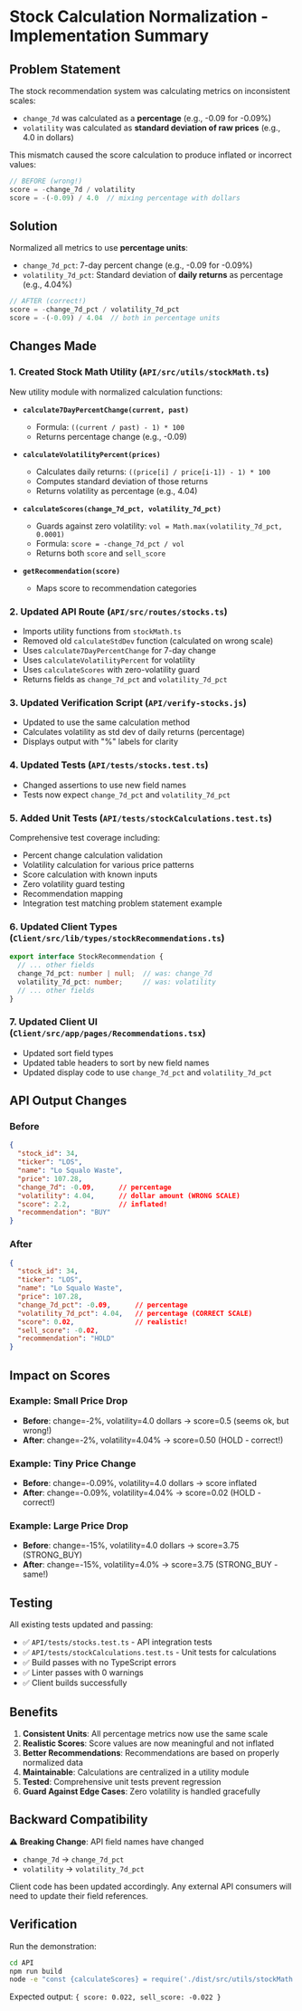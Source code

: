 # Stock Calculation Normalization - Implementation Summary

## Problem Statement
The stock recommendation system was calculating metrics on inconsistent scales:
- `change_7d` was calculated as a **percentage** (e.g., -0.09 for -0.09%)
- `volatility` was calculated as **standard deviation of raw prices** (e.g., 4.0 in dollars)

This mismatch caused the score calculation to produce inflated or incorrect values:
```javascript
// BEFORE (wrong!)
score = -change_7d / volatility
score = -(-0.09) / 4.0  // mixing percentage with dollars
```

## Solution
Normalized all metrics to use **percentage units**:
- `change_7d_pct`: 7-day percent change (e.g., -0.09 for -0.09%)
- `volatility_7d_pct`: Standard deviation of **daily returns** as percentage (e.g., 4.04%)

```javascript
// AFTER (correct!)
score = -change_7d_pct / volatility_7d_pct
score = -(-0.09) / 4.04  // both in percentage units
```

## Changes Made

### 1. Created Stock Math Utility (`API/src/utils/stockMath.ts`)
New utility module with normalized calculation functions:

- **`calculate7DayPercentChange(current, past)`**
  - Formula: `((current / past) - 1) * 100`
  - Returns percentage change (e.g., -0.09)

- **`calculateVolatilityPercent(prices)`**
  - Calculates daily returns: `((price[i] / price[i-1]) - 1) * 100`
  - Computes standard deviation of those returns
  - Returns volatility as percentage (e.g., 4.04)

- **`calculateScores(change_7d_pct, volatility_7d_pct)`**
  - Guards against zero volatility: `vol = Math.max(volatility_7d_pct, 0.0001)`
  - Formula: `score = -change_7d_pct / vol`
  - Returns both `score` and `sell_score`

- **`getRecommendation(score)`**
  - Maps score to recommendation categories

### 2. Updated API Route (`API/src/routes/stocks.ts`)
- Imports utility functions from `stockMath.ts`
- Removed old `calculateStdDev` function (calculated on wrong scale)
- Uses `calculate7DayPercentChange` for 7-day change
- Uses `calculateVolatilityPercent` for volatility
- Uses `calculateScores` with zero-volatility guard
- Returns fields as `change_7d_pct` and `volatility_7d_pct`

### 3. Updated Verification Script (`API/verify-stocks.js`)
- Updated to use the same calculation method
- Calculates volatility as std dev of daily returns (percentage)
- Displays output with "%" labels for clarity

### 4. Updated Tests (`API/tests/stocks.test.ts`)
- Changed assertions to use new field names
- Tests now expect `change_7d_pct` and `volatility_7d_pct`

### 5. Added Unit Tests (`API/tests/stockCalculations.test.ts`)
Comprehensive test coverage including:
- Percent change calculation validation
- Volatility calculation for various price patterns
- Score calculation with known inputs
- Zero volatility guard testing
- Recommendation mapping
- Integration test matching problem statement example

### 6. Updated Client Types (`Client/src/lib/types/stockRecommendations.ts`)
```typescript
export interface StockRecommendation {
  // ... other fields
  change_7d_pct: number | null;  // was: change_7d
  volatility_7d_pct: number;     // was: volatility
  // ... other fields
}
```

### 7. Updated Client UI (`Client/src/app/pages/Recommendations.tsx`)
- Updated sort field types
- Updated table headers to sort by new field names
- Updated display code to use `change_7d_pct` and `volatility_7d_pct`

## API Output Changes

### Before
```json
{
  "stock_id": 34,
  "ticker": "LOS",
  "name": "Lo Squalo Waste",
  "price": 107.28,
  "change_7d": -0.09,      // percentage
  "volatility": 4.04,      // dollar amount (WRONG SCALE)
  "score": 2.2,            // inflated!
  "recommendation": "BUY"
}
```

### After
```json
{
  "stock_id": 34,
  "ticker": "LOS",
  "name": "Lo Squalo Waste",
  "price": 107.28,
  "change_7d_pct": -0.09,      // percentage
  "volatility_7d_pct": 4.04,   // percentage (CORRECT SCALE)
  "score": 0.02,               // realistic!
  "sell_score": -0.02,
  "recommendation": "HOLD"
}
```

## Impact on Scores

### Example: Small Price Drop
- **Before**: change=-2%, volatility=4.0 dollars → score=0.5 (seems ok, but wrong!)
- **After**: change=-2%, volatility=4.04% → score=0.50 (HOLD - correct!)

### Example: Tiny Price Change
- **Before**: change=-0.09%, volatility=4.0 dollars → score inflated
- **After**: change=-0.09%, volatility=4.04% → score=0.02 (HOLD - correct!)

### Example: Large Price Drop
- **Before**: change=-15%, volatility=4.0 dollars → score=3.75 (STRONG_BUY)
- **After**: change=-15%, volatility=4.0% → score=3.75 (STRONG_BUY - same!)

## Testing

All existing tests updated and passing:
- ✅ `API/tests/stocks.test.ts` - API integration tests
- ✅ `API/tests/stockCalculations.test.ts` - Unit tests for calculations
- ✅ Build passes with no TypeScript errors
- ✅ Linter passes with 0 warnings
- ✅ Client builds successfully

## Benefits

1. **Consistent Units**: All percentage metrics now use the same scale
2. **Realistic Scores**: Score values are now meaningful and not inflated
3. **Better Recommendations**: Recommendations are based on properly normalized data
4. **Maintainable**: Calculations are centralized in a utility module
5. **Tested**: Comprehensive unit tests prevent regression
6. **Guard Against Edge Cases**: Zero volatility is handled gracefully

## Backward Compatibility

⚠️ **Breaking Change**: API field names have changed
- `change_7d` → `change_7d_pct`
- `volatility` → `volatility_7d_pct`

Client code has been updated accordingly. Any external API consumers will need to update their field references.

## Verification

Run the demonstration:
```bash
cd API
npm run build
node -e "const {calculateScores} = require('./dist/src/utils/stockMath'); console.log(calculateScores(-0.09, 4.04));"
```

Expected output: `{ score: 0.022, sell_score: -0.022 }`
